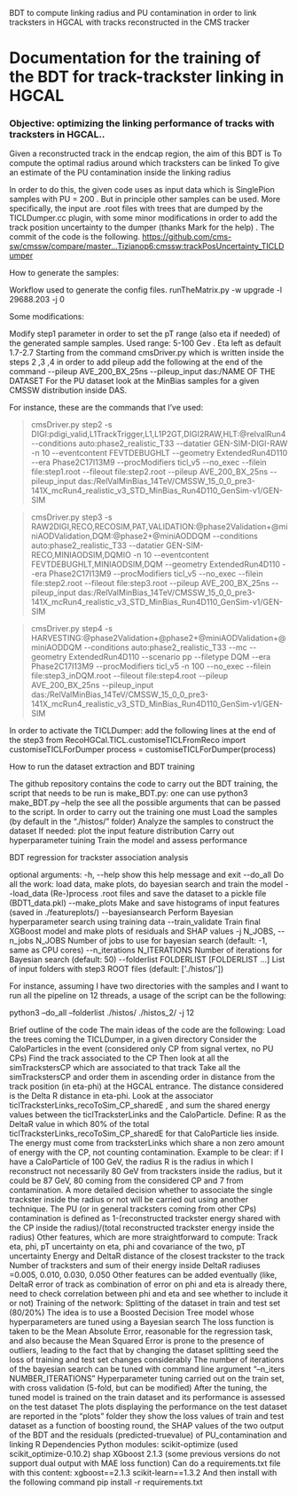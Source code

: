 BDT to compute linking radius and PU contamination in order to link tracksters in HGCAL with tracks reconstructed in the CMS tracker
# Documentation for the training of the BDT for track-trackster linking in HGCAL

### Objective: optimizing the linking performance of tracks with tracksters in HGCAL..


Given a reconstructed track in the endcap region, the aim of this BDT is 
To compute the optimal radius around which tracksters can be linked
To give an estimate of the PU contamination inside the linking radius


In order to do this, the given code uses as input data which is SinglePion samples with PU = 200 . But in principle other samples can be used. 
More specifically, the input are .root files with trees that are dumped by the TICLDumper.cc plugin, with some minor modifications in order to add the track position uncertainty to the dumper (thanks Mark for the help) .
The commit of the code is the following. 
https://github.com/cms-sw/cmssw/compare/master...Tizianop6:cmssw:trackPosUncertainty_TICLDumper 


How to generate the samples: 

Workflow used to generate the config files. 
runTheMatrix.py -w upgrade -l 29688.203 -j 0

Some modifications:

Modify  step1 parameter in order to set the pT range (also eta if needed) of the generated sample samples. Used range: 5-100 Gev . Eta left as default 1.7-2.7
Starting from the command  cmsDriver.py which is written inside the steps 2 ,3 ,4 in order to add pileup add the following at the end of the command --pileup AVE_200_BX_25ns --pileup_input das:/NAME OF THE DATASET
For the PU dataset look at the MinBias samples for a given CMSSW distribution inside DAS.

For instance, these are the commands that I’ve used:


> cmsDriver.py step2 -s DIGI:pdigi_valid,L1TrackTrigger,L1,L1P2GT,DIGI2RAW,HLT:@relvalRun4 --conditions auto:phase2_realistic_T33 --datatier GEN-SIM-DIGI-RAW -n 10 --eventcontent FEVTDEBUGHLT --geometry ExtendedRun4D110 --era Phase2C17I13M9 --procModifiers ticl_v5 --no_exec --filein file:step1.root --fileout file:step2.root --pileup AVE_200_BX_25ns --pileup_input das:/RelValMinBias_14TeV/CMSSW_15_0_0_pre3-141X_mcRun4_realistic_v3_STD_MinBias_Run4D110_GenSim-v1/GEN-SIM

> cmsDriver.py step3 -s RAW2DIGI,RECO,RECOSIM,PAT,VALIDATION:@phase2Validation+@miniAODValidation,DQM:@phase2+@miniAODDQM --conditions auto:phase2_realistic_T33 --datatier GEN-SIM-RECO,MINIAODSIM,DQMIO -n 10 --eventcontent FEVTDEBUGHLT,MINIAODSIM,DQM --geometry ExtendedRun4D110 --era Phase2C17I13M9 --procModifiers ticl_v5 --no_exec --filein file:step2.root --fileout file:step3.root --pileup AVE_200_BX_25ns --pileup_input das:/RelValMinBias_14TeV/CMSSW_15_0_0_pre3-141X_mcRun4_realistic_v3_STD_MinBias_Run4D110_GenSim-v1/GEN-SIM

> cmsDriver.py step4 -s HARVESTING:@phase2Validation+@phase2+@miniAODValidation+@miniAODDQM --conditions auto:phase2_realistic_T33 --mc --geometry ExtendedRun4D110 --scenario pp --filetype DQM --era Phase2C17I13M9 --procModifiers ticl_v5 -n 100 --no_exec --filein file:step3_inDQM.root --fileout file:step4.root --pileup AVE_200_BX_25ns --pileup_input das:/RelValMinBias_14TeV/CMSSW_15_0_0_pre3-141X_mcRun4_realistic_v3_STD_MinBias_Run4D110_GenSim-v1/GEN-SIM



In order to activate the TICLDumper: add the following lines at the end of the step3
from RecoHGCal.TICL.customiseTICLFromReco import customiseTICLForDumper
process = customiseTICLForDumper(process)




How to run the dataset extraction and BDT training

The github repository contains the code to carry out the BDT training, the script that needs to be run is make_BDT.py: one can use python3 make_BDT.py –help the see all the possible arguments that can be passed to the script. 
In order to carry out the training one must
Load the samples (by default in the “./histos/” folder) 
Analyze the samples to construct the dataset
If needed: plot the input feature distribution
Carry out hyperparameter tuining
Train the model and assess performance



BDT regression for trackster association analysis

optional arguments:
  -h, --help        	show this help message and exit
  --do_all          	Do all the work: load data, make plots, do bayesian search and train the model
  --load_data       	(Re-)process .root files and save the dataset to a pickle file (BDT1_data.pkl)
  --make_plots      	Make and save histograms of input features (saved in ./featureplots/)
  --bayesiansearch  	Perform Bayesian hyperparameter search using training data
  --train_validate  	Train final XGBoost model and make plots of residuals and SHAP values
  -j N_JOBS, --n_jobs N_JOBS
                    	Number of jobs to use for bayesian search (default: -1, same as CPU cores)
  --n_iterations N_ITERATIONS
                    	Number of iterations for Bayesian search (default: 50)
  --folderlist FOLDERLIST [FOLDERLIST ...]
                    	List of input folders with step3 ROOT files (default: ['./histos/'])

For instance, assuming I have two directories with the samples and I want to run all the pipeline on 12 threads, a usage of the script can be the following:

python3 –do_all –folderlist ./histos/ ./histos_2/ -j 12 



Brief outline of the code
The main ideas of the code are the following:
Load the trees coming the TICLDumper, in a given directory
Consider the CaloParticles in the event (considered only CP from signal vertex, no PU CPs) 
Find the track associated to the CP
Then look at all the simTrackstersCP which are associated to that track
Take all the simTrackstersCP and order them in ascending order in distance from the track position (in eta-phi) at the HGCAL entrance. The distance considered is the Delta R distance in eta-phi. 
Look at the associator ticlTracksterLinks_recoToSim_CP_sharedE , and sum  the shared energy values between the ticlTracksterLinks and the CaloParticle. Define: R as the DeltaR value in which 80% of the total ticlTracksterLinks_recoToSim_CP_sharedE for that CaloParticle lies inside. 
The energy must come from tracksterLinks which share a non zero amount of energy with the CP, not counting contamination. 
Example to be clear: if I have a CaloParticle of 100 GeV, the radius R is the radius in which I reconstruct not necessarily 80 GeV from tracksters inside the radius, but it could be 87 GeV, 80 coming from the considered CP and 7 from contamination.  A more detailed decision whether to associate the single trackster inside the radius or not will be carried out using another technique. 
The PU (or in general tracksters coming from other CPs) contamination is defined as 1-(reconstructed trackster energy shared with the CP inside the radius)/(total reconstructed trackster energy inside the radius)
Other features, which are more straightforward to compute: 
Track eta, phi, pT uncertainty on eta, phi and covariance of the two, pT uncertainty
Energy and DeltaR distance of the closest trackster to the track
Number of tracksters and sum of their energy inside DeltaR radiuses =0.005, 0.010, 0.030, 0.050
Other features can be added eventually (like, DeltaR error of track as combination of error on phi and eta is already there, need to check correlation between phi and eta and see whether to include it or not) 
Training of the network: 
Splitting of the dataset in train and test set (80/20%)
The idea is to use a Boosted Decision Tree model whose hyperparameters are tuned using a Bayesian search
The loss function is taken to be the Mean Absolute Error, reasonable for the regression task, and also because the Mean Squared Error is prone to the presence of outliers, leading to the fact that by changing the dataset splitting seed the loss of training and test set changes considerably
The number of iterations of the bayesian search can be tuned with command line argument “–n_iters NUMBER_ITERATIONS”
Hyperparameter tuning carried out on the train set, with cross validation (5-fold, but can be modified)
After the tuning, the tuned model is trained on the train dataset and its performance is assessed on the test dataset
The plots displaying the performance on the test dataset are reported in the “plots” folder they show the loss values of train and test dataset as a function of boosting round, the SHAP values of the two output of the BDT and the residuals (predicted-truevalue) of PU_contamination and linking R
Dependencies
Python modules: 
scikit-optimize (used scikit_optimize-0.10.2)
shap
XGboost 2.1.3 (some previous versions do not support dual output with MAE loss function)
Can do a requirements.txt file with this content:
xgboost==2.1.3
scikit-learn==1.3.2
And then install with the following command
pip install -r requirements.txt


